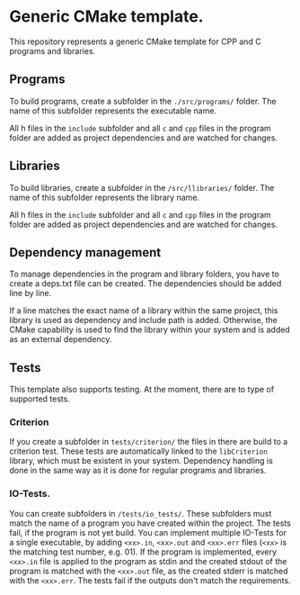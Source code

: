 # Generic CMake template.

This repository represents a generic CMake template for CPP and C programs and libraries.

## Programs

To build programs, create a subfolder in the `./src/programs/` folder. The name of this subfolder represents the executable name.

All h files in the `include` subfolder and all `c` and `cpp` files in the program folder are added as project dependencies and are watched for changes.

## Libraries

To build libraries, create a subfolder in the `/src/llibraries/` folder. The name of this subfolder represents the library name.

All h files in the `include` subfolder and all `c` and `cpp` files in the program folder are added as project dependencies and are watched for changes.

## Dependency management

To manage dependencies in the program and library folders, you have to create a deps.txt file can be created. The dependencies should be added line by line.

If a line matches the exact name of a library within the same project, this library is used as dependency and include path is added. Otherwise, the CMake capability is used to find the library within your system and is added as an external dependency.

## Tests

This template also supports testing. At the moment, there are to type of supported tests.

### Criterion

If you create a subfolder in `tests/criterion/` the files in there are build to a criterion test. These tests are automatically linked to the `libCriterion` library, which must be existent in your system. Dependency handling is done in the same way as it is done for regular programs and libraries.

### IO-Tests.  

You can create subfolders in `/tests/io_tests/`. These subfolders must match the name of a program you have created within the project. The tests fail, if the program is not yet build. You can implement multiple IO-Tests for a single executable, by adding `<xx>.in`, `<xx>.out` and `<xx>.err` files (`<xx>` is the matching test number, e.g. 01). If the program is implemented, every `<xx>.in` file is applied to the program as stdin and the created stdout of the program is matched with the `<xx>.out` file, as the created stderr is matched with the `<xx>.err`. The tests fail if the outputs don't match the requirements. 
